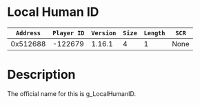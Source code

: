 # Local Human ID

| `Address` | `Player ID` | `Version` | `Size` | `Length` | `SCR` |
| ---------- | ----------- | --------- | ------ | -------- | ---- |
| 0x512688 | -122679 | 1.16.1 | 4 | 1 | None |

# Description

The official name for this is g_LocalHumanID.